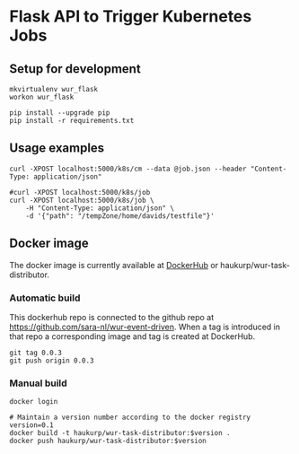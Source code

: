 # Flask API to Trigger Kubernetes Jobs

## Setup for development
```
mkvirtualenv wur_flask
workon wur_flask
```

```
pip install --upgrade pip
pip install -r requirements.txt
```

## Usage examples
```
curl -XPOST localhost:5000/k8s/cm --data @job.json --header "Content-Type: application/json"

#curl -XPOST localhost:5000/k8s/job
curl -XPOST localhost:5000/k8s/job \
    -H "Content-Type: application/json" \
    -d '{"path": "/tempZone/home/davids/testfile"}'
```

## Docker image

The docker image is currently available at [DockerHub](https://cloud.docker.com/repository/docker/haukurp/wur-task-distributor/general) or haukurp/wur-task-distributor.

### Automatic build
This dockerhub repo is connected to the github repo at https://github.com/sara-nl/wur-event-driven. When a tag is introduced in that repo a corresponding image and tag is created at DockerHub.

```
git tag 0.0.3
git push origin 0.0.3
```

### Manual build
```
docker login

# Maintain a version number according to the docker registry
version=0.1
docker build -t haukurp/wur-task-distributor:$version .
docker push haukurp/wur-task-distributor:$version
```
